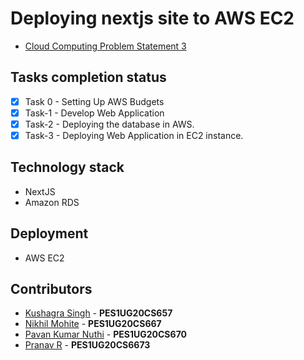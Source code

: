 # Deploying nextjs site to AWS EC2

- [Cloud Computing Problem Statement 3](https://github.com/ta-cc-2023/UE20CS351-Cloud-Computing-Problem-Statements/tree/main/Project-3)

## Tasks completion status

- [x] Task 0 - Setting Up AWS Budgets
- [x] Task-1 - Develop Web Application
- [x] Task-2 - Deploying the database in AWS.
- [x] Task-3 - Deploying Web Application in EC2 instance.

## Technology stack

- NextJS
- Amazon RDS

## Deployment

- AWS EC2

## Contributors

- [Kushagra Singh](https://github.com/KushagraSingh02) - **PES1UG20CS657**
- [Nikhil Mohite](https://github.com/nkilm) - **PES1UG20CS667**
- [Pavan Kumar Nuthi](https://github.com/pavan-kumar-nuthi) - **PES1UG20CS670**
- [Pranav R](https://github.com/) - **PES1UG20CS6673**

